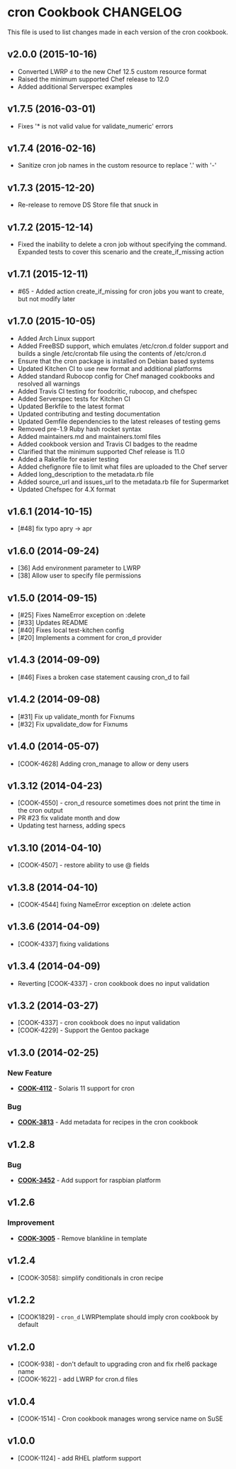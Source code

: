 # cron Cookbook CHANGELOG
This file is used to list changes made in each version of the cron cookbook.

## v2.0.0 (2015-10-16)
- Converted LWRP `d` to the new Chef 12.5 custom resource format
- Raised the minimum supported Chef release to 12.0
- Added additional Serverspec examples

## v1.7.5 (2016-03-01)
- Fixes '* is not valid value for validate_numeric' errors

## v1.7.4 (2016-02-16)
- Sanitize cron job names in the custom resource to replace '.' with '-'

## v1.7.3 (2015-12-20)
- Re-release to remove DS Store file that snuck in

## v1.7.2 (2015-12-14)
- Fixed the inability to delete a cron job without specifying the command. Expanded tests to cover this scenario and the create_if_missing action

## v1.7.1 (2015-12-11)
- #65 - Added action create_if_missing for cron jobs you want to create, but not modify later

## v1.7.0 (2015-10-05)
- Added Arch Linux support
- Added FreeBSD support, which emulates /etc/cron.d folder support and builds a single /etc/crontab file using the contents of /etc/cron.d
- Ensure that the cron package is installed on Debian based systems
- Updated Kitchen CI to use new format and additional platforms
- Added standard Rubocop config for Chef managed cookbooks and resolved all warnings
- Added Travis CI testing for foodcritic, rubocop, and chefspec
- Added Serverspec tests for Kitchen CI
- Updated Berkfile to the latest format
- Updated contributing and testing documentation
- Updated Gemfile dependencies to the latest releases of testing gems
- Removed pre-1.9 Ruby hash rocket syntax
- Added maintainers.md and maintainers.toml files
- Added cookbook version and Travis CI badges to the readme
- Clarified that the minimum supported Chef release is 11.0
- Added a Rakefile for easier testing
- Added chefignore file to limit what files are uploaded to the Chef server
- Added long_description to the metadata.rb file
- Added source_url and issues_url to the metadata.rb file for Supermarket
- Updated Chefspec for 4.X format

## v1.6.1 (2014-10-15)
- [#48] fix typo apry -> apr

## v1.6.0 (2014-09-24)
- [36] Add environment parameter to LWRP
- [38] Allow user to specify file permissions

## v1.5.0 (2014-09-15)
- [#25] Fixes NameError exception on :delete
- [#33] Updates README
- [#40] Fixes local test-kitchen config
- [#20] Implements a comment for cron_d provider

## v1.4.3 (2014-09-09)
- [#46] Fixes a broken case statement causing cron_d to fail

## v1.4.2 (2014-09-08)
- [#31] Fix up validate_month for Fixnums
- [#32] Fix upvalidate_dow for Fixnums

## v1.4.0 (2014-05-07)
- [COOK-4628] Adding cron_manage to allow or deny users

## v1.3.12 (2014-04-23)
- [COOK-4550] - cron_d resource sometimes does not print the time in the cron output
- PR #23 fix validate month and dow
- Updating test harness, adding specs

## v1.3.10 (2014-04-10)
- [COOK-4507] - restore ability to use @ fields

## v1.3.8 (2014-04-10)
- [COOK-4544] fixing NameError exception on :delete action

## v1.3.6 (2014-04-09)
- [COOK-4337] fixing validations

## v1.3.4 (2014-04-09)
- Reverting [COOK-4337] - cron cookbook does no input validation

## v1.3.2 (2014-03-27)
- [COOK-4337] - cron cookbook does no input validation
- [COOK-4229] - Support the Gentoo package

## v1.3.0 (2014-02-25)
### New Feature
- **[COOK-4112](https://tickets.chef.io/browse/COOK-4112)** - Solaris 11 support for cron

### Bug
- **[COOK-3813](https://tickets.chef.io/browse/COOK-3813)** - Add metadata for recipes in the cron cookbook

## v1.2.8
### Bug
- **[COOK-3452](https://tickets.chef.io/browse/COOK-3452)** - Add support for raspbian platform

## v1.2.6
### Improvement
- **[COOK-3005](https://tickets.chef.io/browse/COOK-3005)** - Remove blankline in template

## v1.2.4
- [COOK-3058]: simplify conditionals in cron recipe

## v1.2.2
- [COOK1829] - `cron_d` LWRPtemplate should imply cron cookbook by default

## v1.2.0
- [COOK-938] - don't default to upgrading cron and fix rhel6 package name
- [COOK-1622] - add LWRP for cron.d files

## v1.0.4
- [COOK-1514] - Cron cookbook manages wrong service name on SuSE

## v1.0.0
- [COOK-1124] - add RHEL platform support
